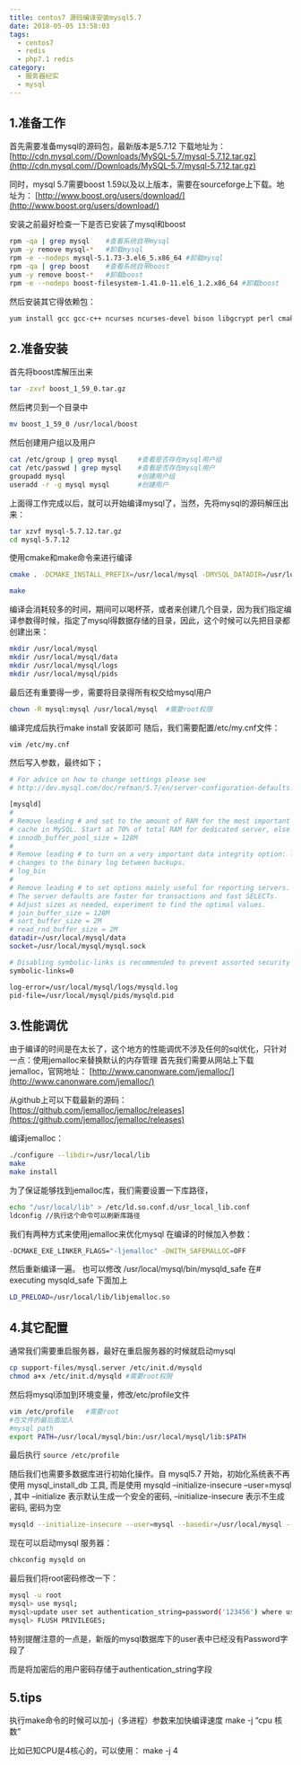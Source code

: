 ```yaml
---
title: centos7 源码编译安装mysql5.7
date: 2018-05-05 13:58:03
tags:
  - centos7
  - redis
  - php7.1 redis
category:
  - 服务器纪实
  - mysql
---
```

## 1.准备工作

首先需要准备mysql的源码包，最新版本是5.7.12
下载地址为：
[http://cdn.mysql.com//Downloads/MySQL-5.7/mysql-5.7.12.tar.gz](http://cdn.mysql.com//Downloads/MySQL-5.7/mysql-5.7.12.tar.gz)

同时，mysql 5.7需要boost 1.59以及以上版本，需要在sourceforge上下载。地址为：
[http://www.boost.org/users/download/](http://www.boost.org/users/download/)

安装之前最好检查一下是否已安装了mysql和boost
```bash
rpm -qa | grep mysql    #查看系统自带mysql
yum -y remove mysql-*   #卸载mysql
rpm -e --nodeps mysql-5.1.73-3.el6_5.x86_64 #卸载mysql
rpm -qa | grep boost    #查看系统自带boost
yum -y remove boost-*   #卸载boost
rpm -e --nodeps boost-filesystem-1.41.0-11.el6_1.2.x86_64 #卸载boost
```
然后安装其它得依赖包：
```bash
yum install gcc gcc-c++ ncurses ncurses-devel bison libgcrypt perl cmake
```
## 2.准备安装

首先将boost库解压出来
```bash
tar -zxvf boost_1_59_0.tar.gz
```
然后拷贝到一个目录中
```bash
mv boost_1_59_0 /usr/local/boost
```
然后创建用户组以及用户
```bash
cat /etc/group | grep mysql     #查看是否存在mysql用户组
cat /etc/passwd | grep mysql    #查看是否存在mysql用户
groupadd mysql                  #创建用户组
useradd -r -g mysql mysql       #创建用户
```
上面得工作完成以后，就可以开始编译mysql了，当然，先将mysql的源码解压出来：
```bash
tar xzvf mysql-5.7.12.tar.gz
cd mysql-5.7.12
```
使用cmake和make命令来进行编译
```bash
cmake . -DCMAKE_INSTALL_PREFIX=/usr/local/mysql -DMYSQL_DATADIR=/usr/local/mysql/data -DDEFAULT_CHARSET=utf8 -DDEFAULT_COLLATION=utf8_general_ci -DMYSQL_TCP_PORT=3306 -DMYSQL_USER=mysql -DWITH_MYISAM_STORAGE_ENGINE=1 -DWITH_INNOBASE_STORAGE_ENGINE=1 -DWITH_ARCHIVE_STORAGE_ENGINE=1 -DWITH_BLACKHOLE_STORAGE_ENGINE=1 -DWITH_MEMORY_STORAGE_ENGINE=1 -DENABLE_DOWNLOADS=1 -DDOWNLOAD_BOOST=1 -DWITH_BOOST=/usr/local/boost

make
```
编译会消耗较多的时间，期间可以喝杯茶，或者来创建几个目录，因为我们指定编译参数得时候，指定了mysql得数据存储的目录，因此，这个时候可以先把目录都创建出来：

```bash
mkdir /usr/local/mysql
mkdir /usr/local/mysql/data
mkdir /usr/local/mysql/logs
mkdir /usr/local/mysql/pids
```
最后还有重要得一步，需要将目录得所有权交给mysql用户
```bash
chown -R mysql:mysql /usr/local/mysql  #需要root权限
```

编译完成后执行make install 安装即可
随后，我们需要配置/etc/my.cnf文件：
```bash
vim /etc/my.cnf                                          
```
然后写入参数，最终如下；
```bash
# For advice on how to change settings please see
# http://dev.mysql.com/doc/refman/5.7/en/server-configuration-defaults.html

[mysqld]
#
# Remove leading # and set to the amount of RAM for the most important data
# cache in MySQL. Start at 70% of total RAM for dedicated server, else 10%.
# innodb_buffer_pool_size = 128M
#
# Remove leading # to turn on a very important data integrity option: logging
# changes to the binary log between backups.
# log_bin
#
# Remove leading # to set options mainly useful for reporting servers.
# The server defaults are faster for transactions and fast SELECTs.
# Adjust sizes as needed, experiment to find the optimal values.
# join_buffer_size = 128M
# sort_buffer_size = 2M
# read_rnd_buffer_size = 2M
datadir=/usr/local/mysql/data
socket=/usr/local/mysql/mysql.sock

# Disabling symbolic-links is recommended to prevent assorted security risks
symbolic-links=0

log-error=/usr/local/mysql/logs/mysqld.log
pid-file=/usr/local/mysql/pids/mysqld.pid                                       
```
## 3.性能调优
由于编译的时间是在太长了，这个地方的性能调优不涉及任何的sql优化，只针对一点：使用jemalloc来替换默认的内存管理
首先我们需要从网站上下载jemalloc，官网地址：
[http://www.canonware.com/jemalloc/](http://www.canonware.com/jemalloc/)

从github上可以下载最新的源码：
[https://github.com/jemalloc/jemalloc/releases](https://github.com/jemalloc/jemalloc/releases)

编译jemalloc：
```bash
./configure --libdir=/usr/local/lib
make
make install
```
为了保证能够找到jemalloc库，我们需要设置一下库路径，
```bash
echo "/usr/local/lib" > /etc/ld.so.conf.d/usr_local_lib.conf
ldconfig //执行这个命令可以刷新库路径
```
我们有两种方式来使用jemalloc来优化mysql
在编译的时候加入参数：
```bash
-DCMAKE_EXE_LINKER_FLAGS="-ljemalloc" -DWITH_SAFEMALLOC=OFF
```
然后重新编译一遍。
也可以修改 /usr/local/mysql/bin/mysqld_safe
在# executing mysqld_safe 下面加上
```bash
LD_PRELOAD=/usr/local/lib/libjemalloc.so
```
## 4.其它配置
通常我们需要重启服务器，最好在重启服务器的时候就启动mysql
```bash
cp support-files/mysql.server /etc/init.d/mysqld
chmod a+x /etc/init.d/mysqld #需要root权限
```
然后将mysql添加到环境变量，修改/etc/profile文件
```bash
vim /etc/profile   #需要root
#在文件的最后面加入
#mysql path
export PATH=/usr/local/mysql/bin:/usr/local/mysql/lib:$PATH
```
最后执行 `source /etc/profile`

随后我们也需要多数据库进行初始化操作。自 mysql5.7 开始，初始化系统表不再使用 mysql_install_db 工具, 而是使用 mysqld –initialize-insecure –user=mysql , 其中 –initialize 表示默认生成一个安全的密码, –initialize-insecure 表示不生成密码, 密码为空
```bash
mysqld --initialize-insecure --user=mysql --basedir=/usr/local/mysql --datadir=/usr/local/mysql/data
```
现在可以启动mysql 服务器：
```bash
chkconfig mysqld on
```
最后我们将root密码修改一下：
```bash
mysql -u root
mysql> use mysql;
mysql>update user set authentication_string=password('123456') where user='root' and Host = 'localhost';
mysql> FLUSH PRIVILEGES;
```
特别提醒注意的一点是，新版的mysql数据库下的user表中已经没有Password字段了

而是将加密后的用户密码存储于authentication_string字段
## 5.tips
执行make命令的时候可以加-j（多进程）参数来加快编译速度
make -j “cpu 核数”

比如已知CPU是4核心的，可以使用：
make -j 4

